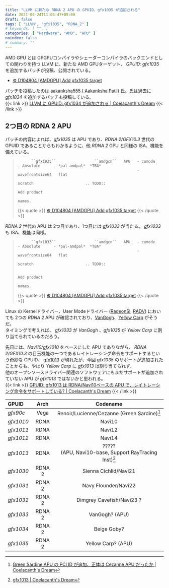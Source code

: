 ```yaml
---
title: "LLVM に新たな RDNA 2 APU の GPUID、gfx1035 が追加される"
date: 2021-06-24T11:03:47+09:00
draft: false
tags: [ "LLVM", "gfx1035", "RDNA_2" ]
# keywords: [ "", ]
categories: [ "Hardware", "AMD", "APU" ]
noindex: false
# summary: ""
---
```


AMD GPU とは GPGPUコンパイラやシェーダーコンパイラのバックエンドとしての関わりを持つ LLVM に、新たな AMD GPUターゲット、 *GPUID: gfx1035* を追加するパッチが投稿、公開されている。  

 * [⚙ D104804 [AMDGPU] Add gfx1035 target](https://reviews.llvm.org/D104804)

パッチを投稿したのは [aakanksha555 ( Aakanksha Patil)](https://reviews.llvm.org/p/aakanksha555/) 氏。氏は過去に *gfx1034* を追加するパッチも投稿している。  
{{< link >}} [LLVM に GPUID: gfx1034 が追加される | Coelacanth's Dream](/posts/2021/05/14/llvm-gfx1034/) {{< /link >}}

## 2つ目の RDNA 2 APU

パッチの内容によれば、*gfx1035* は APU であり、*RDNA 2/GFX10.3* 世代の GPUID であることからもわかるように、他 *RDNA 2* GPU と同様の ISA、機能を備えている。  

 > 		     ``gfx1035``                 ``amdgcn``   APU   - cumode          - Absolute      - *pal-amdpal*  *TBA*
 > 		                                                    - wavefrontsize64   flat
 > 		                                                                        scratch                       .. TODO::
 > 		                                                                                                        Add product
 > 		                                                                                                        names.
 >
 > {{< quote >}} [⚙ D104804 [AMDGPU] Add gfx1035 target](https://reviews.llvm.org/D104804) {{< /quote >}}

*RDNA 2* 世代の APU は 2つ目であり、1つ目には *gfx1033* が当たる。 *gfx1033* も ISA、機能は同様。  

 > 		     ``gfx1033``                 ``amdgcn``   APU   - cumode          - Absolute      - *pal-amdpal*  *TBA*
 > 		                                                    - wavefrontsize64   flat
 > 		                                                                        scratch                       .. TODO::
 > 		
 > 		                                                                                                        Add product
 > 		                                                                                                        names.
 >
 > {{< quote >}} [⚙ D104804 [AMDGPU] Add gfx1035 target](https://reviews.llvm.org/D104804) {{< /quote >}}

Linux の Kernelドライバー、User Modeドライバー ([RadeonSI](/tags/radeonsi), [RADV](/tags/radv)) においても 2つの *RDNA 2* APU が確認されており、[VanGogh](/tags/vangogh)、[Yellow Carp](/tags/yellow_carp) がそうだ。  
タイミングで考えれば、 *gfx1033* が *VanGogh* 、*gfx1035* が *Yellow Carp* に割り当てられているのだろう。  

先日には、*Navi10/gfx1010* をベースにした APU でありながら、 *RDNA 2/GFX10.3* の目玉機能の一つであるレイトレーシング命令をサポートするという奇妙な GPUID、 [gfx1013](/tags/gfx1013) が現れたが、今回 *gfx1035* のサポートが追加されたことからも、やはり *Yellow Carp* に *gfx1013* は割り当てられず、  
他のオープンソースドライバー関連のソフトウェアにもまだサポートが追加されていない APU が *gfx1013* ではないかと思われる。  
{{< link >}} [GPUID: gfx1013 は RDNA/Navi10ベースの APU で、レイトレーシング命令をサポートしている? | Coelacanth's Dream](/posts/2021/06/06/gfx1013-apu-rt/) {{< /link >}}

| GPUID | Arch | Codename |
| :-- | :--: | :--: |
| *gfx90c* | Vega | Renoir/Lucienne/Cezanne (Green Sardine)[^green_sardine]
| *gfx1010* | RDNA | Navi10 |
| *gfx1011* | RDNA | Navi12 |
| *gfx1012* | RDNA | Navi14 |
| *gfx1013* | RDNA | ?????<br>(APU, Navi10-base, Support RayTracing Inst)[^gfx1013] |
| *gfx1030* | RDNA 2 | Sienna Cichlid/Navi21 |
| *gfx1031* | RDNA 2 | Navy Flounder/Navi22 |
| *gfx1032* | RDNA 2 | Dimgrey Cavefish/Navi23 ? |
| *gfx1033* | RDNA 2 | VanGogh? (APU) |
| *gfx1034* | RDNA 2 | Beige Goby? |
| *gfx1035* | RDNA 2 | Yellow Carp? (APU) |

[^green_sardine]: [Green Sardine APU の PCI ID が追加、正体は Cezanne APU だったか | Coelacanth's Dream](/posts/2021/01/14/green_sardine-pciid/)
[^gfx1013]: [gfx1013 | Coelacanth's Dream](/tags/gfx1013/)
